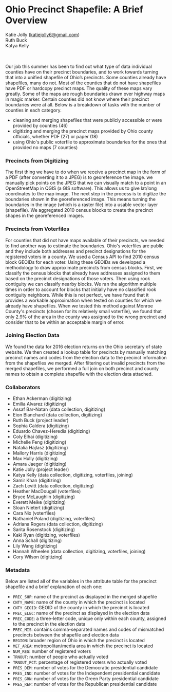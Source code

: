 # Ohio Precinct Shapefile: A Brief Overview

Katie Jolly (katiejolly6@gmail.com)
\
Ruth Buck
\
Katya Kelly



\
\
Our job this summer has been to find out what type of data individual counties have on their precinct boundaries, and to work towards turning that into a unified shapefile of Ohio’s precincts. Some counties already have shapefiles, many do not. Most of the counties that do not have shapefiles have PDF or hardcopy precinct maps. The quality of these maps vary greatly. Some of the maps are rough boundaries drawn over highway maps in magic marker. Certain counties did not know where their precinct boundaries were at all. Below is a breakdown of tasks with the number of counties in each category. 

* cleaning and merging shapefiles that were publicly accessible or were provided by counties (46)
* digitizing and merging the precinct maps provided by Ohio county officials, whether PDF (27) or paper (18)
* using Ohio's public voterfile to approximate boundaries for the ones that provided no maps (7 counties)

### Precincts from Digitizing

The first thing we have to do when we receive a precinct map in the form of a PDF (after converting it to a JPEG) is to georeference the image. we manually pick points on the JPEG that we can visually match to a point in an OpenStreetMap in QGIS (a GIS software). This allows us to give lat/long coordinates to the map image. The next step in the process is to digitize the boundaries shown in the georeferenced image. This means turning the boundaries in the image (which is a raster file) into a usable vector layer (shapefile). We aggregated 2010 census blocks to create the precinct shapes in the georeferenced images.

### Precincts from Voterfiles

For counties that did not have maps available of their precincts, we needed to find another way to estimate the boundaries. Ohio's voterfiles are public and they include both addresses and precinct designations for the registered voters in a county. We used a Census API to find 2010 census block GEOIDs for each voter. Using these GEOIDs we developed a methodology to draw approximate precincts from census blocks. First, we classify the census blocks that already have addresses assigned to them based on the precinct designations of those voters. Then using rook contiguity we can classify nearby blocks. We ran the algorithm multiple times in order to account for blocks that initially have no classified rook contiguity neighbors. While this is not perfect, we have found that it provides a workable approximation when tested on counties for which we already have shapefiles. When we tested this method against Monroe County's precincts (chosen for its relatively small voterfile), we found that only 2.9% of the area in the county was assigned to the wrong precinct and consider that to be within an acceptable margin of error.

### Joining Election Data

We found the data for 2016 election returns on the Ohio secretary of state website. We then created a lookup table for precincts by manually matching precinct names and codes from the election data to the precinct information from the shapefiles we merged. After filtering out invalid precincts from the merged shapefiles, we performed a full join on both precinct and county names to obtain a complete shapefile with the election data attached.



### Collaborators
* Ethan Ackerman (digitizing)
* Emilia Alvarez (digitizing)
* Assaf Bar-Natan (data collection, digitizing)
* Eion Blanchard (data collection, digitizing)
* Ruth Buck (project leader)
* Sophia Caldera (digitizing)
* Eduardo Chavez-Heredia (digitizing)
* Coly Elhai (digitizing)
* Michelle Feng (digitizing)
* Natalia Hajlasz (digitizing)
* Mallory Harris (digitizing)
* Max Hully (digitizing)
* Amara Jaeger (digitizing)
* Katie Jolly (project leader)
* Katya Kelly (data collection, digitizing, voterfiles, joining)
* Samir Khan (digitizing)
* Zach Levitt (data collection, digitizing)
* Heather MacDougall (voterfiles)
* Bryce McLaughlin (digitizing)
* Everett Meike (digitizing)
* Sloan Nietert (digitizing)
* Cara Nix (voterfiles)
* Nathaniel Poland (digitizing, voterfiles)
* Adriana Rogers (data collection, digitizing)
* Sarita Rosenstock (digitizing)
* Kaki Ryan (digitizing, voterfiles)
* Anna Schall (digitizing)
* Lily Wang (digitizing)
* Hannah Wheelen (data collection, digitizing, voterfiles, joining)
* Cory Wilson (digitizing)


### Metadata
Below are listed all of the variables in the attribute table for the precinct shapefile and a brief explanation of each one:

* `PREC_SHP`: name of the precinct as displayed in the merged shapefile
* `CNTY_NAME`: name of the county in which the precinct is located
* `CNTY_GEOID`: GEOID of the county in which the precinct is located
* `PREC_ELEC`: name of the precinct as displayed in the election data
* `PREC_CODE`: a three-letter code, unique only within each county, assigned to the precinct in the election data
* `PREC_MIS`: contains comma-separated names and codes of mismatched precincts between the shapefile and election data
* `REGION`: broader region of Ohio in which the precinct is located
* `MET_AREA`: metropolitan/media area in which the precinct is located
* `NUM_REG`: number of registered voters
* `TRNOUT`: number of people who actually voted
* `TRNOUT_PCT`: percentage of registered voters who actually voted
* `PRES_DEM`: number of votes for the Democratic presidential candidate
* `PRES_IND`: number of votes for the Independent presidential candidate
* `PRES_GRN`: number of votes for the Green Party presidential candidate
* `PRES_REP`: number of votes for the Republican presidential candidate


